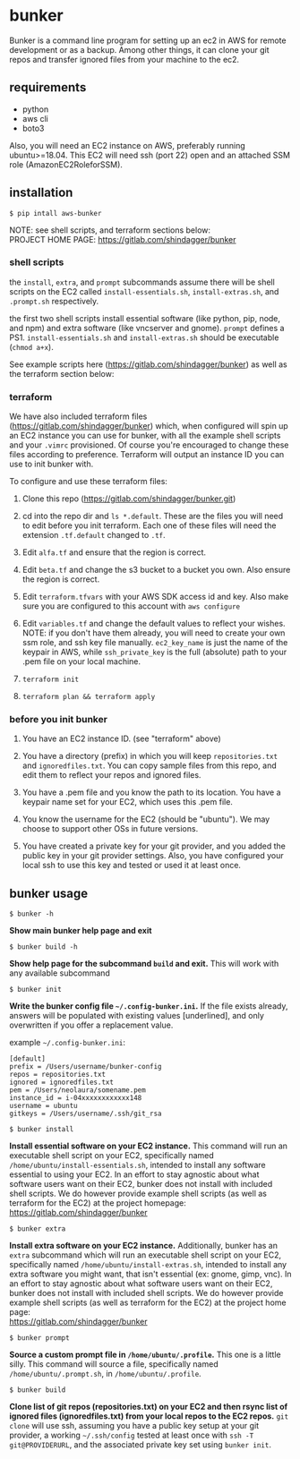 # bunker  
  
Bunker is a command line program for setting up an ec2 in AWS for remote development or as a backup. Among other things, it can clone your git repos and transfer ignored files from your machine to the ec2.
  
## requirements  
  
- python  
- aws cli  
- boto3  
  
Also, you will need an EC2 instance on AWS, preferably running ubuntu>=18.04. This EC2 will need ssh (port 22) open and an attached SSM role (AmazonEC2RoleforSSM).  
   
## installation  
   
`$ pip intall aws-bunker`  
  
NOTE: see shell scripts, and terraform sections below:  
PROJECT HOME PAGE: https://gitlab.com/shindagger/bunker  
  
### shell scripts  
  
the `install`, `extra`, and `prompt` subcommands assume there will be shell scripts on the EC2 called `install-essentials.sh`, `install-extras.sh`, and `.prompt.sh` respectively.  
  
the first two  shell scripts install essential software (like python, pip, node, and npm) and  extra software (like vncserver and gnome). `prompt` defines a PS1. `install-essentials.sh` and `install-extras.sh` should be executable (`chmod a+x`).  
  
See example scripts here (https://gitlab.com/shindagger/bunker) as well as the terraform section below:   
  
### terraform  
  
We have also included terraform files (https://gitlab.com/shindagger/bunker) which, when configured will spin up an EC2 instance you can use for bunker, with all the example shell scripts and your `.vimrc` provisioned. Of course you're encouraged to change these files according to preference. Terraform will output an instance ID you can use to init bunker with.  
  
To configure and use these terraform files:  
  
1. Clone this repo (https://gitlab.com/shindagger/bunker.git)  
  
2. cd into the repo dir and `ls *.default`. These are the files you will need to edit before you init terraform. Each one of these files will need the extension `.tf.default` changed to `.tf`.  
  
3. Edit `alfa.tf` and ensure that the region is correct.  
  
4. Edit `beta.tf` and change the s3 bucket to a bucket you own. Also ensure the region is correct.  
  
5. Edit `terraform.tfvars` with your AWS SDK access id and key. Also make sure you are configured to this account with `aws configure`  
  
6. Edit `variables.tf` and change the default values to reflect your wishes. NOTE: if you don't have them already, you will need to create your own ssm role, and ssh key file manually. `ec2_key_name` is just the name of the keypair in AWS, while `ssh_private_key` is the full (absolute) path to your .pem file on your local machine.  
  
7. `terraform init`  
  
8. `terraform plan && terraform apply`  
  
### before you init bunker  
  
1. You have an EC2 instance ID. (see "terraform" above)  
  
2. You have a directory (prefix) in which you will keep `repositories.txt` and `ignoredfiles.txt`. You can copy sample files from this repo, and edit them to reflect your repos and ignored files.  
  
3. You have a .pem file and you know the path to its location. You have a keypair name set for your EC2, which uses this .pem file.  
  
4. You know the username for the EC2 \(should be "ubuntu"\). We may choose to support other OSs in future versions.    
  
5. You have created a private key for your git provider, and you added the public key in your git provider settings. Also, you have configured your local ssh to use this key and tested or used it at least once.  
  
## bunker usage  
  
`$ bunker -h`  
  
**Show main bunker help page and exit**  
  
`$ bunker build -h`  
  
**Show help page for the subcommand `build` and exit.** This will work with any available subcommand  
  
`$ bunker init`  
  
**Write the bunker config file `~/.config-bunker.ini`.** If the file exists already, answers will be populated with existing values \[underlined\], and only overwritten if you offer a replacement value.  
  
example `~/.config-bunker.ini`:
```
[default]  
prefix = /Users/username/bunker-config  
repos = repositories.txt   
ignored = ignoredfiles.txt  
pem = /Users/neolaura/somename.pem  
instance_id = i-04xxxxxxxxxxxx148  
username = ubuntu  
gitkeys = /Users/username/.ssh/git_rsa  
```  
  
`$ bunker install`  
  
**Install essential software on your EC2 instance.** This command will run an executable shell script on your EC2, specifically named `/home/ubuntu/install-essentials.sh`, intended to install any software essential to using your EC2. In an effort to stay agnostic about what software users want on their EC2, bunker does not install with included shell scripts. We do however provide example shell scripts \(as well as terraform for the EC2\) at the project homepage:  
https://gitlab.com/shindagger/bunker  
  
`$ bunker extra`  
  
**Install extra software on your EC2 instance.** Additionally, bunker has an `extra` subcommand which will run an executable shell script on your EC2, specifically named `/home/ubuntu/install-extras.sh`, intended to install any extra software you might want, that isn't essential \(ex: gnome, gimp, vnc\). In an effort to stay agnostic about what software users want on their EC2, bunker does not install with included shell scripts. We do however provide example shell scripts \(as well as terraform for the EC2\) at the project home page:  
https://gitlab.com/shindagger/bunker  
  
`$ bunker prompt`  
  
**Source a custom prompt file in `/home/ubuntu/.profile`.** This one is a little silly. This command will source a file, specifically named `/home/ubuntu/.prompt.sh`, in `/home/ubuntu/.profile`.    
  
`$ bunker build`  
  
**Clone list of git repos \(repositories.txt\) on your EC2 and then rsync list of ignored files \(ignoredfiles.txt\) from your local repos to the EC2 repos.** `git clone` will use ssh, assuming you have a public key setup at your git provider, a working `~/.ssh/config` tested at least once with `ssh -T git@PROVIDERURL`, and the associated private key set using `bunker init`.  
  
